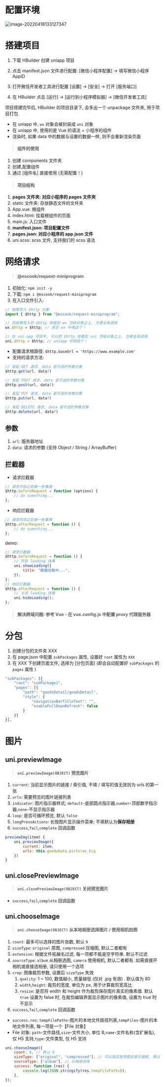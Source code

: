# 配置环境

![image-20220418133127347](picture/16.uniapp/image-20220418133127347.png)

# 搭建项目

1. 下载 HBuilder 创建 uniapp 项目

2. 点击 manifest.json 文件进行配置:
   [微信小程序配置] → 填写微信小程序 AppID
3. 打开微信开发者工具进行配置
   [设置] → [安全] → 打开 [服务端口]
4. 在 HBuilder 点击 [运行] → [运行到小程序模拟器] → [微信开发者工具]

项目搭建完毕后, HBuilder 的项目目录下, 会多出一个 unpackage 文件夹, 用于项目打包

-   在 uniapp 中, `wx` 对象会被封装成 `uni` 对象
-   在 uniapp 中, 使用的是 Vue 的语法 + 小程序的组件
-   渲染时, 如果 data 中的数据与设置的数据一样, 则不会重新渲染页面

> #### 组件的使用

1. 创建 components 文件夹
2. 创建,配置组件
3. 通过 [组件名] 直接使用 (无需配置！)

> #### 项目结构

1. **pages 文件夹: 对应小程序的 pages 文件夹**
2. static 文件夹: 存放静态文件的文件夹
3. App.vue: 根组件
4. index.html: 挂载根组件的页面
5. main.js: 入口文件
6. **manifest.json: 项目配置文件**
7. **pages.json: 对应小程序的 app.json 文件**
8. uni.scss: scss 文件, 支持我们的 scss 语法

# 网络请求

> #### @escook/request-miniprogram

1. 初始化: `npm init -y`
2. 下载: `npm i @escook/request-miniprogram`
3. 在入口文件引入:

```js
// 按需导入 $http 对象
import { $http } from "@escook/request-miniprogram";

// 将按需导入的 $http 挂载到 wx 顶级对象之上, 方便全局调用
wx.$http = $http; // 原生 wx 中用这个！

// 在 uni-app 项目中, 可以把 $http 挂载到 uni 顶级对象之上, 方便全局调用
uni.$http = $http; // uniapp 中用这个！
```

-   配置请求根路径: `$http.baseUrl = 'https://www.example.com'`
-   支持的请求方法:

```js
// 发起 GET 请求, data 是可选的参数对象
$http.get(url, data?)

// 发起 POST 请求, data 是可选的参数对象
$http.post(url, data?)

// 发起 PUT 请求, data 是可选的参数对象
$http.put(url, data?)

// 发起 DELETE 请求, data 是可选的参数对象
$http.delete(url, data?)
```

## 参数

1. `url`: 服务器地址
2. `data`: 请求的参数 (支持 Object / String / ArrayBuffer)

## 拦截器

-   请求拦截器

```js
// 请求开始之前做一些事情
$http.beforeRequest = function (options) {
    // do somethimg...
};
```

-   响应拦截器

```js
// 请求完成之后做一些事情
$http.afterRequest = function () {
    // do something...
};
```

demo:

```js
// 请求拦截器
$http.beforeRequest = function () {
    // 开启 loading 效果
    uni.showLoading({
        title: "数据加载中...",
    });
};
// 响应拦截器
$http.afterRequest = function () {
    // 关闭 loading 效果
    uni.hideLoading();
};
```

> #### 解决跨域问题: 参考 Vue - 在 vue.config.js 中配置 proxy 代理服务器

# 分包

1. 创建分包的文件夹 XXX
2. 在 page.json 中配置 `subPackages` 属性, 设置好 `root` 属性为 `XXX`
3. 在 XXX 下创建页面文件, 选择为 [分包页面] (即会自动配置好 `subPackages` 的 `pages` 属性 )

```js
"subPackages": [{
    "root": "subPackage1",
    "pages": [{
        "path": "goodsDetail/goodsDetail",
        "style": {
            "navigationBarTitleText": "",
            "enablePullDownRefresh": false
        }
    }]
}],
```

# 图片

## uni.previewImage

> #### `uni.previewImage(OBJECT)` 预览图片

1. `current`: 当前显示图片的链接 / 索引值, 不填 / 填写的值无效则为 urls 的第一张
2. `urls`: 需要预览的图片链接列表
3. `indicator`: 图片指示器样式; `default`-底部圆点指示器,`number`-顶部数字指示器,`none`-不显示指示器
4. `loop`: 是否可循环预览, 默认 `false`
5. `longPressActions`: 长按图片显示操作菜单; 不填默认为**保存相册**
6. `success`,`fail`,`complete` 回调函数

```js
previewImg(item) {
	uni.previewImage({
		current: item,
		urls: this.goodsData.pictures_big
	})
}
```

## uni.closePreviewImage

> #### `uni.closePreviewImage(OBJECT)` 关闭预览图片

-   `success`,`fail`,`complete` 回调函数

## uni.chooseImage

> #### `uni.chooseImage(OBJECT)` 从本地相册选择图片 / 使用相机拍照

1. `count`: 最多可以选择的图片张数, 默认 `9`
2. `sizeType`: `original` 原图, `compressed` 压缩图, 默认二者都有
3. `extension`: 根据文件拓展名过滤, 每一项都不能是空字符串. 默认不过滤
4. `sourceType`: `album` 从相册选图, `camera` 使用相机, 默认二者都有. 如需直接开相机或直接选相册, 请只使用一个选项
5. `crop`: 图像裁剪参数, 设置后 `sizeType` 失效
    1. `quality`: 1 ~ 100, 数值越小, 质量越低 (仅对 .jpg 有效) . 默认值为 80
    2. `width`,`height`: 裁剪的宽度, 单位为 px, 用于计算裁剪宽高比
    3. `resize`: 是否将 width 和 height 作为裁剪保存图片真实的像素值. 默认 `true`
       设置为 false 时, 在裁剪编辑界面显示图片的像素值, 设置为 true 时不显示
6. `success`,`fail`,`complete` 回调函数

-   `success.res`: `tempFilePaths`-图片的本地文件路径列表,`tempFiles`-图片的本地文件列表, 每一项是一个【File 对象】
-   File 对象: `path`-文件路径,`size`-文件大小, 单位 B,`name`-文件名称(含扩展名), 仅 H5 支持,`type`-文件类型, 仅 H5 支持

```js
uni.chooseImage({
    count: 6, // 默认 9
    sizeType: ["original", "compressed"], // 可以指定是原图还是压缩图, 默认二者都有
    sourceType: ["album"], // 从相册选择
    success: function (res) {
        console.log(JSON.stringify(res.tempFilePaths));
    },
});
```
